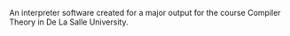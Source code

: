 An interpreter software created for a major output for the course Compiler Theory in De La Salle University.
